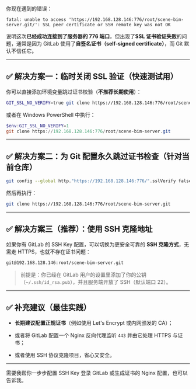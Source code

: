 你现在遇到的错误：

```
fatal: unable to access 'https://192.168.128.146:776/root/scene-bim-server.git/': SSL peer certificate or SSH remote key was not OK
```

说明这次**已经成功连接到了服务器的 776 端口**，但出现了**SSL 证书验证失败**的问题，通常是因为 GitLab 使用了**自签名证书（self-signed certificate）**，而 Git 默认不信任它。

---

## ✅ 解决方案一：临时关闭 SSL 验证（快速测试用）

你可以直接添加环境变量跳过证书校验（**不推荐长期使用**）：

```bash
GIT_SSL_NO_VERIFY=true git clone https://192.168.128.146:776/root/scene-bim-server.git
```

或者在 Windows PowerShell 中执行：

```powershell
$env:GIT_SSL_NO_VERIFY=1
git clone https://192.168.128.146:776/root/scene-bim-server.git
```

---

## ✅ 解决方案二：为 Git 配置永久跳过证书检查（**针对当前仓库**）

```bash
git config --global http."https://192.168.128.146:776/".sslVerify false
```

然后再执行：

```bash
git clone https://192.168.128.146:776/root/scene-bim-server.git
```

---

## ✅ 解决方案三（推荐）：使用 **SSH 克隆地址**

如果你有 GitLab 的 SSH Key 配置，可以切换为更安全可靠的 **SSH 克隆方式**，无需走 HTTPS，也就不存在证书问题：

```bash
git@192.168.128.146:root/scene-bim-server.git
```

> 前提是：你已经在 GitLab 用户的设置里添加了你的公钥（`~/.ssh/id_rsa.pub`），并且服务端开放了 SSH（默认端口 22）。

---

## ✅ 补充建议（最佳实践）

- **长期建议配置正规证书**（例如使用 Let's Encrypt 或内网颁发的 CA）；
    
- 或者将 GitLab 配置一个 Nginx 反向代理监听 `443` 并由它处理 HTTPS 与证书；
    
- 或者使用 SSH 协议克隆项目，省心又安全。
    

---

需要我帮你一步步配置 SSH Key 登录 GitLab 或生成证书的 Nginx 配置，也可以告诉我。